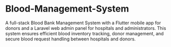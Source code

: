 # Blood-Management-System
A full-stack Blood Bank Management System with a Flutter mobile app for donors and a Laravel web admin panel for hospitals and administrators. This system ensures efficient blood inventory tracking, donor management, and secure blood request handling between hospitals and donors.
